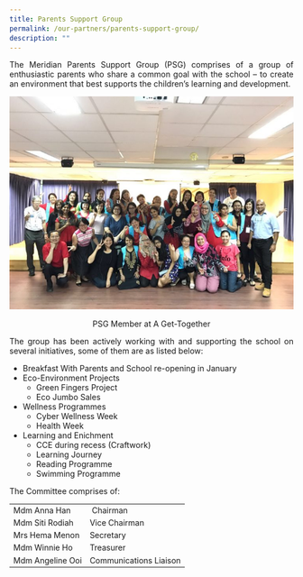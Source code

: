 ```yaml
---
title: Parents Support Group
permalink: /our-partners/parents-support-group/
description: ""
---
```

<p align = "justify">The Meridian Parents Support Group (PSG) comprises of a group of enthusiastic parents who share a common goal with the school – to create an environment that best supports the children’s learning and development.</p>

![](/images/Our%20Partners/PSG_15-Feb-2017a-720x540.jpg)
<p align = "center">PSG Member at A Get-Together</p>

<p align = "justify">The group has been actively working with and supporting the school on several initiatives, some of them are as listed below:</p>

*   Breakfast With Parents and School re-opening in January  
*   Eco-Environment Projects  
	*   Green Fingers Project
	*   Eco Jumbo Sales
*   Wellness Programmes  
	*   Cyber Wellness Week
	*   Health Week
*   Learning and Enichment  
	*   CCE during recess (Craftwork)
	*   Learning Journey
	*   Reading Programme
	*   Swimming Programme

The Committee comprises of:

<table style="width:100%">
  <tr>
    
  </tr>
  <tr>
    <td>Mdm Anna Han</td>
    <td> Chairman</td> 
  </tr>
  <tr>
    <td>Mdm Siti Rodiah</td>
    <td>Vice Chairman</td>
  </tr>
	<tr>
    <td>Mrs Hema Menon</td>
    <td>Secretary</td>
  </tr>
	<tr>
    <td>Mdm Winnie Ho</td>
    <td>Treasurer</td>
  </tr>
	<tr>
    <td>Mdm Angeline Ooi</td>
    <td>Communications Liaison</td>
  </tr>
</table>